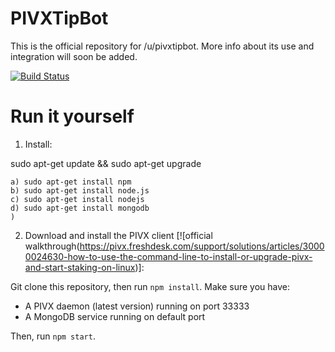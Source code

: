 # PIVXTipBot

This is the official repository for /u/pivxtipbot. More info about its use and integration will soon be added.

[![Build Status](https://travis-ci.com/CameraLucida/PIVXRedditTipBot.svg?branch=master)](https://travis-ci.com/CameraLucida/PIVXRedditTipBot)


# Run it yourself

1. Install:

sudo apt-get update && sudo apt-get upgrade

    a) sudo apt-get install npm
    b) sudo apt-get install node.js
    c) sudo apt-get install nodejs
    d) sudo apt-get install mongodb
    )
2. Download and install the PIVX client [![official walkthrough(https://pivx.freshdesk.com/support/solutions/articles/30000024630-how-to-use-the-command-line-to-install-or-upgrade-pivx-and-start-staking-on-linux)]:

Git clone this repository, then run `npm install`. Make sure you have:

- A PIVX daemon (latest version) running on port 33333
- A MongoDB service running on default port

Then, run `npm start`.
